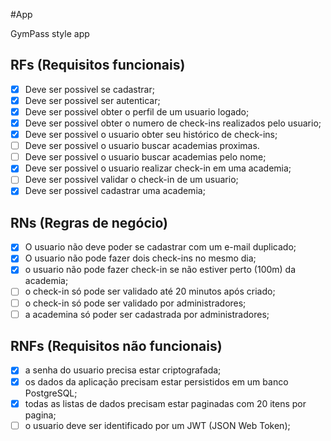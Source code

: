 #App

GymPass style app

## RFs (Requisitos funcionais)

- [x] Deve ser possivel se cadastrar;
- [x] Deve ser possivel ser autenticar;
- [x] Deve ser possivel obter o perfil de um usuario logado;
- [x] Deve ser possivel obter o numero de check-ins realizados pelo usuario;
- [x] Deve ser possivel o usuario obter seu histórico de check-ins;
- [ ] Deve ser possivel o usuario buscar academias proximas.
- [ ] Deve ser possivel o usuario buscar academias pelo nome;
- [x] Deve ser possivel o usuario realizar check-in em uma academia;
- [ ] Deve ser possivel validar o check-in de um usuario;
- [x] Deve ser possivel cadastrar uma academia;

## RNs (Regras de negócio)

- [x] O usuario não deve poder se cadastrar com um e-mail duplicado;
- [x] O usuario não pode fazer dois check-ins no mesmo dia;
- [x] o usuario não pode fazer check-in se não estiver perto (100m) da academia;
- [ ] o check-in só pode ser validado até 20 minutos após criado;
- [ ] o check-in só pode ser validado por administradores;
- [ ] a academina só poder ser cadastrada por administradores;

## RNFs (Requisitos não funcionais)

- [x] a senha do usuario precisa estar criptografada;
- [x] os dados da aplicação precisam estar persistidos em um banco PostgreSQL;
- [x] todas as listas de dados precisam estar paginadas com 20 itens por pagina;
- [ ] o usuario deve ser identificado por um JWT (JSON Web Token);
